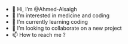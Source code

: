 - 👋 Hi, I’m @Ahmed-Alsaigh
- 👀 I’m interested in medicine and coding
- 🌱 I’m currently learning coding 
- 💞️ I’m looking to collaborate on a new project
- 📫 How to reach me ?

<!---
Ahmed-Alsaigh/Ahmed-Alsaigh is a ✨ special ✨ repository because its `README.md` (this file) appears on your GitHub profile.
You can click the Preview link to take a look at your changes.
--->
